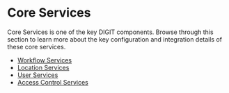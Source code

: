 # Core Services

Core Services is one of the key DIGIT components. Browse through this section to learn more about the key configuration and integration details of these core services.

* [Workflow Services](workflow-services.md)
* [Location Services](location-services.md)
* [User Services](user-services.md)
* [Access Control Services](access-control-services.md)

